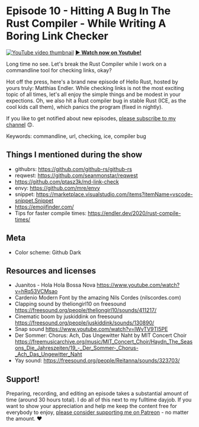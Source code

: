 # Episode 10 - Hitting A Bug In The Rust Compiler - While Writing A Boring Link Checker

[![YouTube video thumbnail](./thumb.jpg)](https://hello-rust.show/10/)
**[&#x25b6; Watch now on Youtube!](https://youtu.be/DArJCR0HDL8)**

Long time no see. Let's break the Rust Compiler while I work on a commandline tool for checking links, okay?

Hot off the press, here's a brand new episode of Hello Rust, hosted by yours truly: Matthias Endler. While checking links is not the most exciting topic of all times, let's all enjoy the simple things and be modest in your expections. Oh, we also hit a Rust compiler bug in stable Rust (ICE, as the cool kids call them), which panics the program (fixed in nightly).



If you like to get notified about new episodes, [please subscribe to my channel](https://www.youtube.com/hellorust) 😊.

Keywords: commandline, url, checking, ice, compiler bug

## Things I mentioned during the show

* githubrs: https://github.com/github-rs/github-rs
* reqwest: https://github.com/seanmonstar/reqwest
* https://github.com/ptasz3k/md-link-check
* envy: https://github.com/mre/envy
* snippet: https://marketplace.visualstudio.com/items?itemName=vscode-snippet.Snippet
* https://emojifinder.com/
* Tips for faster compile times: https://endler.dev/2020/rust-compile-times/

## Meta

* Color scheme: Github Dark


## Resources and licenses

* Juanitos - Hola Hola Bossa Nova https://www.youtube.com/watch?v=hRq53VCMsao
* Cardenio Modern Font by the amazing Nils Cordes (nilscordes.com)
* Clapping sound by theliongirl10 on freesound https://freesound.org/people/theliongirl10/sounds/411217/
* Cinematic boom by juskiddink on freesound https://freesound.org/people/juskiddink/sounds/130890/
* Snap sound https://www.youtube.com/watch?v=lWvTV9Tl5PE
* Der Sommer: Chorus: Ach, Das Ungewitter Naht by MIT Concert Choir https://freemusicarchive.org/music/MIT_Concert_Choir/Haydn_The_Seasons_Die_Jahreszeiten/19_-_Der_Sommer-_Chorus-_Ach_Das_Ungewitter_Naht
* Yay sound: https://freesound.org/people/Reitanna/sounds/323703/



## Support!

Preparing, recording, and editing an episode takes a substantial amount of time
(around 30 hours total). I do all of this next to my fulltime dayjob.
If you want to show your appreciation and help me keep the content free
for everybody to enjoy, [please consider supporting me on
Patreon](https://www.patreon.com/bePatron?c=1568097) - no matter the amount. ❤️